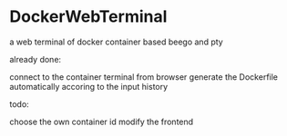 # DockerWebTerminal
a web terminal of docker container based beego and pty


already done:

connect to the container terminal from browser
generate the Dockerfile automatically accoring to the input history


todo:

choose the own container id
modify the frontend

